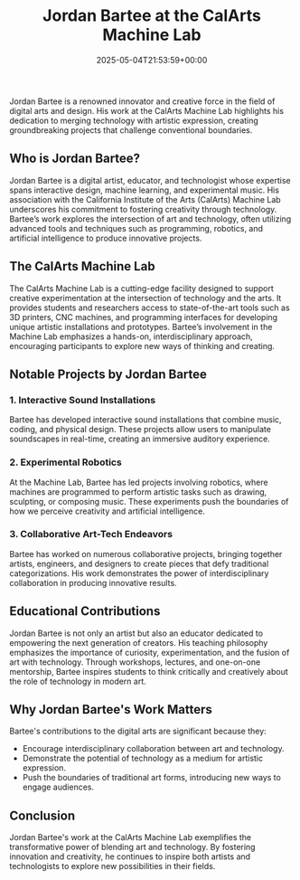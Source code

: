 ﻿---
layout: post
title: Jordan Bartee at the CalArts Machine Lab
date: '2025-05-04T21:53:59+00:00'
categories:
- Recording
tags: []
slug: /jordan-bartee-at-the-calarts-machine-lab/
lastmod: 2025-05-07T12:21:28+03:00
---

Jordan Bartee is a renowned innovator and creative force in the field of digital arts and design. His work at the CalArts Machine Lab highlights his dedication to merging technology with artistic expression, creating groundbreaking projects that challenge conventional boundaries.
## Who is Jordan Bartee?
Jordan Bartee is a digital artist, educator, and technologist whose expertise spans interactive design, machine learning, and experimental music. His association with the California Institute of the Arts (CalArts) Machine Lab underscores his commitment to fostering creativity through technology.
Bartee’s work explores the intersection of art and technology, often utilizing advanced tools and techniques such as programming, robotics, and artificial intelligence to produce innovative projects.
## The CalArts Machine Lab
The CalArts Machine Lab is a cutting-edge facility designed to support creative experimentation at the intersection of technology and the arts. It provides students and researchers access to state-of-the-art tools such as 3D printers, CNC machines, and programming interfaces for developing unique artistic installations and prototypes.
Bartee’s involvement in the Machine Lab emphasizes a hands-on, interdisciplinary approach, encouraging participants to explore new ways of thinking and creating.
## Notable Projects by Jordan Bartee
### 1. Interactive Sound Installations
Bartee has developed interactive sound installations that combine music, coding, and physical design. These projects allow users to manipulate soundscapes in real-time, creating an immersive auditory experience.
### 2. Experimental Robotics
At the Machine Lab, Bartee has led projects involving robotics, where machines are programmed to perform artistic tasks such as drawing, sculpting, or composing music. These experiments push the boundaries of how we perceive creativity and artificial intelligence.
### 3. Collaborative Art-Tech Endeavors
Bartee has worked on numerous collaborative projects, bringing together artists, engineers, and designers to create pieces that defy traditional categorizations. His work demonstrates the power of interdisciplinary collaboration in producing innovative results.
## Educational Contributions
Jordan Bartee is not only an artist but also an educator dedicated to empowering the next generation of creators. His teaching philosophy emphasizes the importance of curiosity, experimentation, and the fusion of art with technology.
Through workshops, lectures, and one-on-one mentorship, Bartee inspires students to think critically and creatively about the role of technology in modern art.
## Why Jordan Bartee's Work Matters
Bartee's contributions to the digital arts are significant because they:
- Encourage interdisciplinary collaboration between art and technology.
- Demonstrate the potential of technology as a medium for artistic expression.
- Push the boundaries of traditional art forms, introducing new ways to engage audiences.
## Conclusion
Jordan Bartee's work at the CalArts Machine Lab exemplifies the transformative power of blending art and technology. By fostering innovation and creativity, he continues to inspire both artists and technologists to explore new possibilities in their fields.